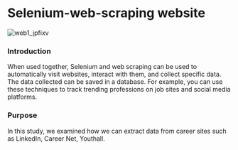 # Selenium-web-scraping website

![web1_jpfixv](https://user-images.githubusercontent.com/111612847/224891102-0962c283-4c65-45b4-95e1-e54792b02da8.jpg)


### Introduction
When used together, Selenium and web scraping can be used to automatically visit websites, interact with them, and collect specific data. The data collected can be saved in a database. For example, you can use these techniques to track trending professions on job sites and social media platforms.

### Purpose
In this study, we examined how we can extract data from career sites such as LinkedIn, Career Net, Youthall.
